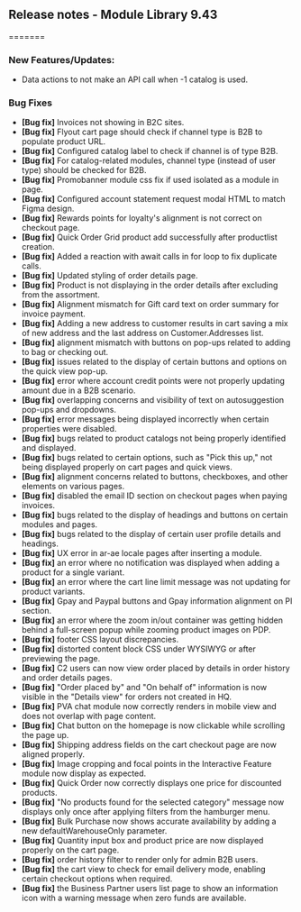 ## Release notes - Module Library 9.43
=======

### New Features/Updates:

- Data actions to not make an API call when -1 catalog is used.

### Bug Fixes

* **[Bug fix]** Invoices not showing in B2C sites.
* **[Bug fix]** Flyout cart page should check if channel type is B2B to populate product URL.
* **[Bug fix]** Configured catalog label to check if channel is of type B2B.
* **[Bug fix]** For catalog-related modules, channel type (instead of user type) should be checked for B2B.
* **[Bug fix]** Promobanner module css fix if used isolated as a module in page.
* **[Bug fix]** Configured account statement request modal HTML to match Figma design.
* **[Bug fix]** Rewards points for loyalty's alignment is not correct on checkout page.
* **[Bug fix]** Quick Order Grid product add successfully after productlist creation.
* **[Bug fix]** Added a reaction with await calls in for loop to fix duplicate calls.
* **[Bug fix]** Updated styling of order details page.
* **[Bug fix]** Product is not displaying in the order details after excluding from the assortment.
* **[Bug fix]** Alignment mismatch for Gift card text on order summary for invoice payment.
* **[Bug fix]** Adding a new address to customer results in cart saving a mix of new address and the last address on Customer.Addresses list.
* **[Bug fix]** alignment mismatch with buttons on pop-ups related to adding to bag or checking out.
* **[Bug fix]** issues related to the display of certain buttons and options on the quick view pop-up.
* **[Bug fix]** error where account credit points were not properly updating amount due in a B2B scenario.
* **[Bug fix]** overlapping concerns and visibility of text on autosuggestion pop-ups and dropdowns.
* **[Bug fix]** error messages being displayed incorrectly when certain properties were disabled.
* **[Bug fix]** bugs related to product catalogs not being properly identified and displayed.
* **[Bug fix]** bugs related to certain options, such as "Pick this up," not being displayed properly on cart pages and quick views.
* **[Bug fix]** alignment concerns related to buttons, checkboxes, and other elements on various pages.
* **[Bug fix]** disabled the email ID section on checkout pages when paying invoices.
* **[Bug fix]** bugs related to the display of headings and buttons on certain modules and pages.
* **[Bug fix]** bugs related to the display of certain user profile details and headings.
* **[Bug fix]** UX error in ar-ae locale pages after inserting a module.
* **[Bug fix]** an error where no notification was displayed when adding a product for a single variant.
* **[Bug fix]** an error where the cart line limit message was not updating for product variants.
* **[Bug fix]** Gpay and Paypal buttons and Gpay information alignment on PI section.
* **[Bug fix]** an error where the zoom in/out container was getting hidden behind a full-screen popup while zooming product images on PDP.
* **[Bug fix]** footer CSS layout discrepancies.
* **[Bug fix]** distorted content block CSS under WYSIWYG or after previewing the page.
* **[Bug fix]** C2 users can now view order placed by details in order history and order details pages.
* **[Bug fix]** "Order placed by" and "On behalf of" information is now visible in the "Details view" for orders not created in HQ.
* **[Bug fix]** PVA chat module now correctly renders in mobile view and does not overlap with page content.
* **[Bug fix]** Chat button on the homepage is now clickable while scrolling the page up.
* **[Bug fix]** Shipping address fields on the cart checkout page are now aligned properly.
* **[Bug fix]** Image cropping and focal points in the Interactive Feature module now display as expected.
* **[Bug fix]** Quick Order now correctly displays one price for discounted products.
* **[Bug fix]** "No products found for the selected category" message now displays only once after applying filters from the hamburger menu.
* **[Bug fix]** Bulk Purchase now shows accurate availability by adding a new defaultWarehouseOnly parameter.
* **[Bug fix]** Quantity input box and product price are now displayed properly on the cart page.
* **[Bug fix]** order history filter to render only for admin B2B users.
* **[Bug fix]** the cart view to check for email delivery mode, enabling certain checkout options when required.
* **[Bug fix]** the Business Partner users list page to show an information icon with a warning message when zero funds are available.

